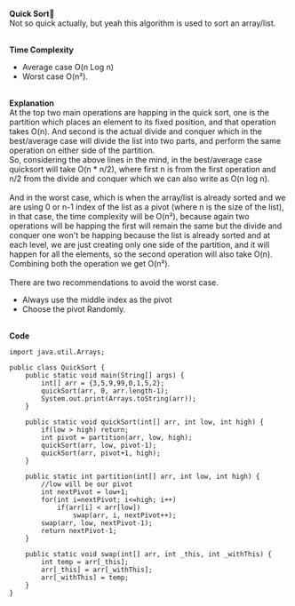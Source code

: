 **Quick Sort📜**<br>
Not so quick actually, but yeah this algorithm is used to sort an array/list.<br><br>

**Time Complexity**<br>
- Average case O(n Log n)
- Worst case O(n²).
<br><br>

**Explanation**<br>
At the top two main operations are happing in the quick sort, one is the partition which places an element to its fixed position, and that operation takes 
O(n). 
And second is the actual divide and conquer which in the best/average case will divide the list into two parts, and perform the same operation on either side of the partition.<br>
So, considering the above lines in the mind, in the best/average case quicksort will take O(n * n/2), where first n is from the first operation and n/2 from the divide and conquer
which we can also write as O(n log n). <br><br>
And in the worst case, which is when the array/list is already sorted and we are using 0 or n-1 index of the list as a pivot (where n is the size of the list),
in that case, the time complexity will be O(n²),
because again two operations will be happing the first will remain the same but the divide and conquer one won't be happing because the list is already sorted and at each level, we
are just creating only one side of the partition, and it will happen for all the elements, so the second operation will also take O(n). Combining both the operation we get O(n²).
<br>
<br>
There are two recommendations to avoid the worst case. <br>
- Always use the middle index as the pivot
- Choose the pivot Randomly.
<br><br>

**Code**<br>
```
import java.util.Arrays;

public class QuickSort {
    public static void main(String[] args) {
        int[] arr = {3,5,9,99,0,1,5,2};
        quickSort(arr, 0, arr.length-1);
        System.out.print(Arrays.toString(arr));
    }

    public static void quickSort(int[] arr, int low, int high) {
        if(low > high) return;
        int pivot = partition(arr, low, high);
        quickSort(arr, low, pivot-1);
        quickSort(arr, pivot+1, high);
    }

    public static int partition(int[] arr, int low, int high) {
        //low will be our pivot
        int nextPivot = low+1;
        for(int i=nextPivot; i<=high; i++)
            if(arr[i] < arr[low])
                swap(arr, i, nextPivot++);
        swap(arr, low, nextPivot-1);
        return nextPivot-1;
    }

    public static void swap(int[] arr, int _this, int _withThis) {
        int temp = arr[_this];
        arr[_this] = arr[_withThis];
        arr[_withThis] = temp;
    }
}
```
